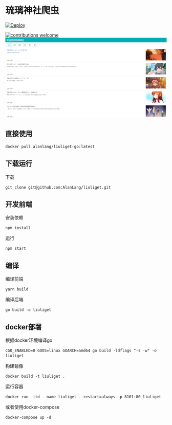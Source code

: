 # 琉璃神社爬虫

[![Deploy](https://www.herokucdn.com/deploy/button.png)](https://heroku.com/deploy)

[![contributions welcome](https://img.shields.io/badge/contributions-welcome-brightgreen.svg?style=flat)](https://github.com/dwyl/esta/issues)
![](./screenshot/demo.png)

## 直接使用
```
docker pull alanlang/liuliget-go:latest
```

## 下载运行
下载
```
git clone git@github.com:AlanLang/liuliget.git
```
## 开发前端

安装依赖
```
npm install
```

运行
```
npm start
```

## 编译
编译前端
```
yarn build
```

编译后端
```
go build -o liuliget
```
## docker部署
根据docker环境编译go
```
CGO_ENABLED=0 GOOS=linux GOARCH=amd64 go build -ldflags "-s -w" -o liuliget
```
构建镜像
```
docker build -t liuliget .
```
运行容器
```
docker run -itd --name liuliget --restart=always -p 8101:80 liuliget
```

或者使用docker-compose
```
docker-compose up -d
